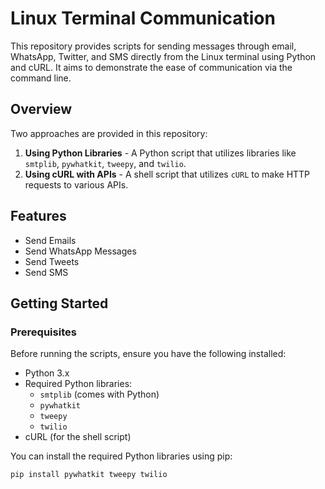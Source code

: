 # Linux Terminal Communication

This repository provides scripts for sending messages through email, WhatsApp, Twitter, and SMS directly from the Linux terminal using Python and cURL. It aims to demonstrate the ease of communication via the command line.

## Overview

Two approaches are provided in this repository:

1. **Using Python Libraries** - A Python script that utilizes libraries like `smtplib`, `pywhatkit`, `tweepy`, and `twilio`.
2. **Using cURL with APIs** - A shell script that utilizes `cURL` to make HTTP requests to various APIs.

## Features

- Send Emails
- Send WhatsApp Messages
- Send Tweets
- Send SMS

## Getting Started

### Prerequisites

Before running the scripts, ensure you have the following installed:

- Python 3.x
- Required Python libraries:
  - `smtplib` (comes with Python)
  - `pywhatkit`
  - `tweepy`
  - `twilio`
- cURL (for the shell script)

You can install the required Python libraries using pip:

```bash
pip install pywhatkit tweepy twilio

